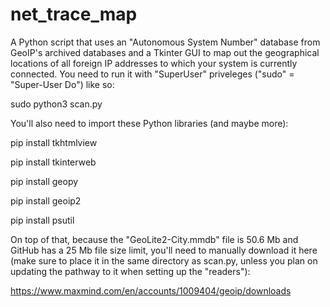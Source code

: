 # net_trace_map
A Python script that uses an "Autonomous System Number" database from GeoIP's archived databases and a Tkinter GUI to map out the geographical locations of all foreign IP addresses to which your system is currently connected. You need to run it with "SuperUser" priveleges ("sudo" = "Super-User Do") like so:

sudo python3 scan.py

You'll also need to import these Python libraries (and maybe more):

pip install tkhtmlview

pip install tkinterweb

pip install geopy

pip install geoip2

pip install psutil

On top of that, because the "GeoLite2-City.mmdb" file is 50.6 Mb and GitHub has a 25 Mb file size limit, you'll need to manually download it here (make sure to place it in the same directory as scan.py, unless you plan on updating the pathway to it when setting up the "readers"):

https://www.maxmind.com/en/accounts/1009404/geoip/downloads

